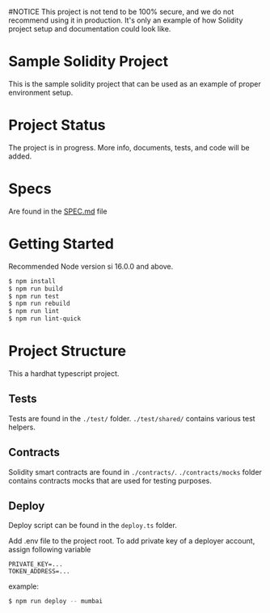 #NOTICE
This project is not tend to be 100% secure, and we do not recommend using it in production.
It's only an example of how Solidity project setup and documentation could look like.

# Sample Solidity Project
This is the sample solidity project that can be used as an example of proper environment setup.

# Project Status
The project is in progress. More info, documents, tests, and code will be added.

# Specs

Are found in the [SPEC.md](./docs/Requirements.pdf) file

# Getting Started
Recommended Node version si 16.0.0 and above.

```bash
$ npm install
$ npm run build
$ npm run test
$ npm run rebuild
$ npm run lint
$ npm run lint-quick
```

# Project Structure
This a hardhat typescript project.

## Tests

Tests are found in the `./test/` folder. `./test/shared/` contains various test helpers.

## Contracts

Solidity smart contracts are found in `./contracts/`.
`./contracts/mocks` folder contains contracts mocks that are used for testing purposes.

## Deploy
Deploy script can be found in the `deploy.ts` folder.

Add .env file to the project root.
To add private key of a deployer account, assign following variable
```
PRIVATE_KEY=...
TOKEN_ADDRESS=...
```
example:
```bash
$ npm run deploy -- mumbai
```
